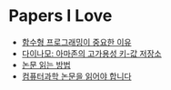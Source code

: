 # Papers I Love

- [함수형 프로그래밍이 중요한 이유](why-functional-programming-matters.html)
- [다이나모: 아마존의 고가용성 키-값 저장소](dynamo-amazons-highly-available-key-value-store.html)
- [논문 읽는 방법](how-to-read-a-paper.html)
- [컴퓨터과학 논문을 읽어야 합니다](you-should-be-reading-academic-computer-science-papers.html)

